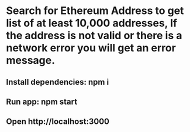 # Search for Ethereum Address to get list of at least 10,000 addresses, If the address is not valid or there is a network error you will get an error message.

## Install dependencies: npm i

## Run app: npm start

## Open http://localhost:3000
